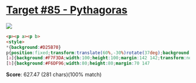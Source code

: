 # [Target #85 - Pythagoras](https://cssbattle.dev/play/85)

![](https://cssbattle.dev/targets/85.png)

```HTML
<p><p a><p b>
<style>
*{background:#D25B70}
p{position:fixed;transform:translate(60%,-30%)rotate(37deg);background:#6CB3A9;width:60;height:60;margin:88 70}
[a]{background:#F7F3DA;width:100;height:100;margin:142 142;transform:none}
[b]{background:#F6DF96;width:80;height:80;margin:70 147
```

**Score**: 627.47 (281 chars)(100% match)
